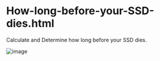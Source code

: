 # How-long-before-your-SSD-dies.html
Calculate and Determine how long before your SSD dies.

![image](https://user-images.githubusercontent.com/21064622/211800858-d39e430b-6176-4e25-83bf-5500670e03a2.png)
